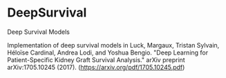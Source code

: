 # DeepSurvival
Deep Survival Models 

Implementation of deep survival models in 
Luck, Margaux, Tristan Sylvain, Héloïse Cardinal, Andrea Lodi, and Yoshua Bengio. "Deep Learning for Patient-Specific Kidney Graft Survival Analysis." arXiv preprint arXiv:1705.10245 (2017).
(https://arxiv.org/pdf/1705.10245.pdf)
